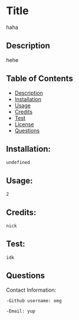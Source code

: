 

# Title

 haha

## Description

hehe

## Table of Contents

- [Description](#descsription)
- [Installation](#installation)
- [Usage](#usage)
- [Credits](#credits)
- [Test](#test)
- [License](#license)
- [Questions](#questions)

## Installation:
    undefined

## Usage: 
    2

## Credits:
    nick
## Test:
    idk
## Questions

Contact Information: 

    -Github username: omg 

    -Email: yup

    